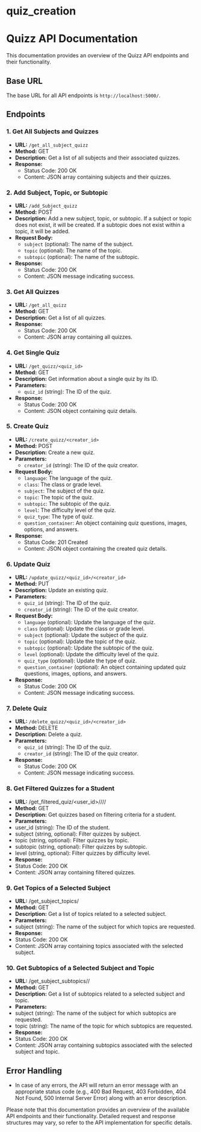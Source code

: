 # quiz_creation

# Quizz API Documentation

This documentation provides an overview of the Quizz API endpoints and their functionality.

## Base URL

The base URL for all API endpoints is `http://localhost:5000/`.

## Endpoints

### 1. Get All Subjects and Quizzes

- **URL:** `/get_all_subject_quizz`
- **Method:** GET
- **Description:** Get a list of all subjects and their associated quizzes.
- **Response:**
  - Status Code: 200 OK
  - Content: JSON array containing subjects and their quizzes.

### 2. Add Subject, Topic, or Subtopic

- **URL:** `/add_Subject_quizz`
- **Method:** POST
- **Description:** Add a new subject, topic, or subtopic. If a subject or topic does not exist, it will be created. If a subtopic does not exist within a topic, it will be added.
- **Request Body:**
  - `subject` (optional): The name of the subject.
  - `topic` (optional): The name of the topic.
  - `subtopic` (optional): The name of the subtopic.
- **Response:**
  - Status Code: 200 OK
  - Content: JSON message indicating success.

### 3. Get All Quizzes

- **URL:** `/get_all_quizz`
- **Method:** GET
- **Description:** Get a list of all quizzes.
- **Response:**
  - Status Code: 200 OK
  - Content: JSON array containing all quizzes.

### 4. Get Single Quiz

- **URL:** `/get_quizz/<quiz_id>`
- **Method:** GET
- **Description:** Get information about a single quiz by its ID.
- **Parameters:**
  - `quiz_id` (string): The ID of the quiz.
- **Response:**
  - Status Code: 200 OK
  - Content: JSON object containing quiz details.

### 5. Create Quiz

- **URL:** `/create_quizz/<creator_id>`
- **Method:** POST
- **Description:** Create a new quiz.
- **Parameters:**
  - `creator_id` (string): The ID of the quiz creator.
- **Request Body:**
  - `language`: The language of the quiz.
  - `class`: The class or grade level.
  - `subject`: The subject of the quiz.
  - `topic`: The topic of the quiz.
  - `subtopic`: The subtopic of the quiz.
  - `level`: The difficulty level of the quiz.
  - `quiz_type`: The type of quiz.
  - `question_container`: An object containing quiz questions, images, options, and answers.
- **Response:**
  - Status Code: 201 Created
  - Content: JSON object containing the created quiz details.

### 6. Update Quiz

- **URL:** `/update_quizz/<quiz_id>/<creator_id>`
- **Method:** PUT
- **Description:** Update an existing quiz.
- **Parameters:**
  - `quiz_id` (string): The ID of the quiz.
  - `creator_id` (string): The ID of the quiz creator.
- **Request Body:**
  - `language` (optional): Update the language of the quiz.
  - `class` (optional): Update the class or grade level.
  - `subject` (optional): Update the subject of the quiz.
  - `topic` (optional): Update the topic of the quiz.
  - `subtopic` (optional): Update the subtopic of the quiz.
  - `level` (optional): Update the difficulty level of the quiz.
  - `quiz_type` (optional): Update the type of quiz.
  - `question_container` (optional): An object containing updated quiz questions, images, options, and answers.
- **Response:**
  - Status Code: 200 OK
  - Content: JSON message indicating success.

### 7. Delete Quiz

- **URL:** `/delete_quizz/<quiz_id>/<creator_id>`
- **Method:** DELETE
- **Description:** Delete a quiz.
- **Parameters:**
  - `quiz_id` (string): The ID of the quiz.
  - `creator_id` (string): The ID of the quiz creator.
- **Response:**
  - Status Code: 200 OK
  - Content: JSON message indicating success.
 
### 8. Get Filtered Quizzes for a Student

-  **URL:** /get_filtered_quiz/<user_id>/<subject>/<topic>/<subtopic>/<level>
-  **Method:** GET
-  **Description:** Get quizzes based on filtering criteria for a student.
-  **Parameters:**
  - user_id (string): The ID of the student.
  - subject (string, optional): Filter quizzes by subject.
  - topic (string, optional): Filter quizzes by topic.
  - subtopic (string, optional): Filter quizzes by subtopic.
  - level (string, optional): Filter quizzes by difficulty level.
-  **Response:**
  - Status Code: 200 OK
  - Content: JSON array containing filtered quizzes.

### 9. Get Topics of a Selected Subject

-  **URL:** /get_subject_topics/<subject>
-  **Method:** GET
-  **Description:** Get a list of topics related to a selected subject.
-  **Parameters:**
  - subject (string): The name of the subject for which topics are requested.
-  **Response:**
  - Status Code: 200 OK
  - Content: JSON array containing topics associated with the selected subject.

### 10. Get Subtopics of a Selected Subject and Topic
-   **URL:** /get_subject_subtopics/<subject>/<topic>
-  **Method:** GET
-  **Description:** Get a list of subtopics related to a selected subject and topic.
-  **Parameters:**
  - subject (string): The name of the subject for which subtopics are requested.
  - topic (string): The name of the topic for which subtopics are requested.
-  **Response:**
  - Status Code: 200 OK
  - Content: JSON array containing subtopics associated with the selected subject and topic.
    
## Error Handling

- In case of any errors, the API will return an error message with an appropriate status code (e.g., 400 Bad Request, 403 Forbidden, 404 Not Found, 500 Internal Server Error) along with an error description.

Please note that this documentation provides an overview of the available API endpoints and their functionality. Detailed request and response structures may vary, so refer to the API implementation for specific details.

